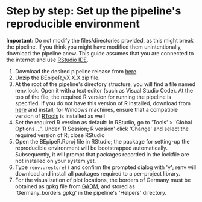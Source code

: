 # Step by step: Set up the pipeline's reproducible environment

**Important:** Do not modify the files/directories provided, as this might break the pipeline. If you think you might have modified them unintentionally, download the pipeline anew. This guide assumes that you are connected to the internet and use [RStudio IDE](https://posit.co/products/open-source/rstudio/).

1. Download the desired pipeline release from [here](https://github.com/marcelglueck/BEpipeR/releases).
2. Unzip the BEpipeR_vX.X.X.zip file.
3. At the root of the pipeline's directory structure, you will find a file named renv.lock. Open it with a text editor (such as Visual Studio Code). At the top of the file, the required R version for running the pipeline is specified. If you do not have this version of R installed, download from [here](https://cran.r-project.org/) and install; for Windows machines, ensure that a compatible version of [RTools](https://cran.r-project.org/bin/windows/Rtools) is installed as well
4. Set the required R version as default: In RStudio, go to 'Tools' > 'Global Options ...'. Under 'R Session; R version' click 'Change' and select the required version of R; close RStudio
4. Open the BEpipeR.Rproj file in RStudio; the package for setting-up the reproducible environment will be bootstrapped automatically. Subsequently, it will prompt that packages recorded in the lockfile are not installed on your system yet.
5. Type ```renv::restore()``` and confirm the prompted dialog with 'y'; renv will download and install all packages required to a per-project library.
6. For the visualization of plot locations, the borders of Germany must be obtained as gpkg file from [GADM](https://geodata.ucdavis.edu/gadm/gadm4.1/gpkg/gadm41_DEU.gpkg), and stored as 'Germany_borders.gpkg' in the pipeline's 'Helpers' directory. 
